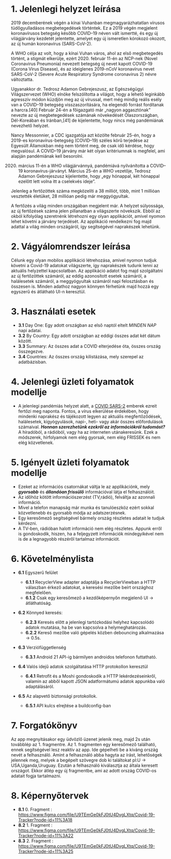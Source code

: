 # 1. Jelenlegi helyzet leírása
2019 decemberének végén a kínai Vuhanban megmagyarázhatatlan vírusos tüdőgyulladásos megbetegedések történtek. Ez a 2019 végén megjelent koronavírusos betegség később COVID–19 néven vált ismertté, és egy új világjárvány kezdetét jelentette, amelyet egy új ismeretlen kórokozó okozott, az új humán koronavírus (SARS-CoV-2). 

A WHO célja az volt, hogy a kínai Vuhan város, ahol az első megbetegedés történt, a stigmát elkerülje, ezért 2020. február 11-én az NCP-nek (Novel Coronavirus Pneumonia) nevezett betegség új nevet kapott COVID-19 (Corona Virus Disease), és az ideiglenes 2019-nCoV koronavírus nevet SARS-CoV-2 (Severe Acute Respiratory Syndrome coronavirus 2) névre változtatta. 

Ugyanakkor dr. Tedrosz Adamon Gebrejeszusz, az Egészségügyi Világszervezet (WHO) elnöke felszólította a világot, hogy a lehető leginkább agresszív módon küzdjön meg az új vírussal, mert még mindig reális esély van a COVID–19 betegség visszaszorítására, ha elegendő forrást fordítanak a harcra.[40] Február 24-én a főigazgató már „nagyon aggasztónak” nevezte az új megbetegedések számának növekedését Olaszországban, Dél-Koreában és Iránban,[41] de kijelentette, hogy nincs még pandémiának nevezhető helyzet.

Nancy Messonnier, a CDC igazgatója azt közölte február 25-én, hogy a 2019-es koronavírus-betegség (COVID–19) széles körű terjedése az Egyesült Államokban még nem történt meg, de csak idő kérdése, hogy megvalósul. A COVID–19 járvány már két olyan kritériumnak is megfelel, ami alapján pandémiának kell besorolni.

2020. március 11-én a WHO világjárvánnyá, pandémiává nyilvánította a COVID–19 koronavírus-járványt. Március 25-én a WHO vezetője, Tedrosz Adamon Gebrejeszusz kijelentette, hogy „egy hónappal, két hónappal ezelőtt lett volna itt a cselekvés ideje”.

Jelenleg a fertőzöttek száma megközelíti a 38 milliót, több, mint 1 millióan vesztették életüket, 28 millióan pedig már meggyógyultak.

A fertőzés a világ minden országában megjelent már. A helyzet súlyossága, az új fertőzések száma jelen pillanatban a világszerte növekszik. Ebből az okból kifolyólag szeretnénk létrehozni egy olyan applikációt, amivel nyomon lehet követni a járvány terjedését. Az applikáció rendelkezni fog majd adattal a világ minden országáról, így segítségével naprakészek lehetünk.

# 2. Vágyálomrendszer leírása
Célunk egy olyan mobilos applikáció létrehozása, amivel nyomon tudjuk követni a Covid-19 adatokat világszerte, így naprakészek tudunk lenni az aktuális helyzettel kapcsolatban. Az applikáció adatot fog majd szolgáltatni az új fertőzöttek számáról, az eddig azonosított esetek számáról, a halálesetek számáról, a meggyógyultak számáról napi felosztásban és összesen is. Minden adathoz nagyon könnyen férhetünk majd hozzá egy egyszerű és átlátható UI-n keresztül.

# 3. Használati esetek
- __3.1__ Day One: Egy adott országban az első naptól eltelt *MINDEN NAP* napi adatai.
- __3.2__ By Country: Egy adott országban az eddigi összes adat két dátum között.
- __3.3__ Summary: Az összes adat a COVID elterjedése óta, összes ország összegezve.
- __3.4__ Countries: Az összes ország kilistázása, mely szerepel az adatbázisban.

# 4. Jelenlegi üzleti folyamatok modellje
- A jelenlegi pandémiás helyzet alatt, a 
    [COVID SARS-2](https://hu.wikipedia.org/wiki/SARS-CoV-2) emberek ezreit fertőzi meg naponta. Fontos, a vírus elkerülése érdekében, hogy mindenki naprakész és tájékozott
    legyen az aktuális megfertőződések, halálesetek, kigyógyulások, napi-, heti- vagy akár összes előfordulások számaival. __*Honnan szerezhetünk ezekről az információkról tudomást?*__
    A híradóból, a rádióból, vagy ha az interneten utánakeresünk. Ezek a módszerek, hírfolyamok nem elég gyorsak, nem elég FRISSEK és nem elég közvetlenek.

# 5. Igényelt üzleti folyamatok modellje
- Ezeket az információs csatornákat váltja le az applikációnk, mely __*gyorsabb*__ és __*állandóan frissülő*__ információval látja el felhasználóit.
- Az időhöz kötött információszerzést (TV,rádió), felváltja az azonnali információ.
- Mivel a telefon manapság már munka és tanulóeszköz ezért sokkal közvetlenebb és gyorsabb
  módja az adatszerzésnek.
- Egy keresőmező segítségével bármely ország részletes adatait le tudjuk kérdezni.
- A TV-ben, rádióban halott információ nem elég részletes. Appunk erről is gondoskodik, hiszen, ha a feljegyzett információk mindegyikével nem is de a legnagyobb részéről tartalmaz információt.


# 6. Követelménylista
- __6.1__ Egyszerű felület
  - __6.1.1__ RecyclerView adapter adaptálja a RecyclerViewban a HTTP válaszban érkező adatokat,
  a keresési mezőbe beírt országhoz megfelelően.
  - __6.1.2__ Csak egy keresőmező a kezdőképernyőn megjelenő UI -> átláthatóság.
- __6.2__ Könnyed keresés:
  - __6.2.3__ Keresés előtt a jelenlegi tartózkodási helyhez kapcsolódó adatok mutatása,
ha be van kapcsolva a helymeghatározás.
  - __6.2.2__ Kereső mezőbe való gépelés közben debouncing alkalmazása -> 0.5s.
  

- __6.3__ Verziófüggetlenség
  - __6.3.1__ Android 21 API-ig bármilyen androidos telefonon futtatható.
- __6.4__ Valós idejű adatok szolgáltatása HTTP protokollon keresztül
  - __6.4.1__ Retrofit és a Moshi gondoskodik a HTTP lekérdezéseinkről, valamin az abből kapott JSON adatformátumú adatok appunkba való adaptálásáról.

- __6.5__ Az alapvető biztonsági protokollok.
  - __6.5.1__ API kulcs elrejtése a buildconfig-ban

# 7. Forgatókönyv
Az app megnyitásakor egy üdvözlő üzenet jelenik meg, majd 2s után továbblép az 1. fragmentre. Az 1. fragmenten egy keresőmező található, ennek segítségével lesz reaktív az app. Ide gépelheti be a kíváng ország nevét a felhasználó. Amint a felhasználó abba hagyta az írást, lehetőségek jelennek meg, melyek a begépelt szövegre dob ki találtokat pl:U -> USA,Uganda,Uruguay. Ezután a felhasználó kiválasztja az általa keresett országot. Ekkor átlép egy új fragmentbe, ami az adott ország COVID-os adatait fogja tartalmazni.

# 8. Képernyőtervek
- __8.1__ 0. Fragment : https://www.figma.com/file/U9TEmGe0kFJ0tU4DvgLXtq/Covid-19-Tracker?node-id=11%3A18
- __8.2__ 1. Fragment : https://www.figma.com/file/U9TEmGe0kFJ0tU4DvgLXtq/Covid-19-Tracker?node-id=11%3A22
- __8.3__ 2. Fragment : https://www.figma.com/file/U9TEmGe0kFJ0tU4DvgLXtq/Covid-19-Tracker?node-id=11%3A25


